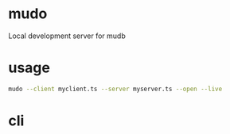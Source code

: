 # mudo

Local development server for mudb

# usage

```sh
mudo --client myclient.ts --server myserver.ts --open --live
```

# cli



